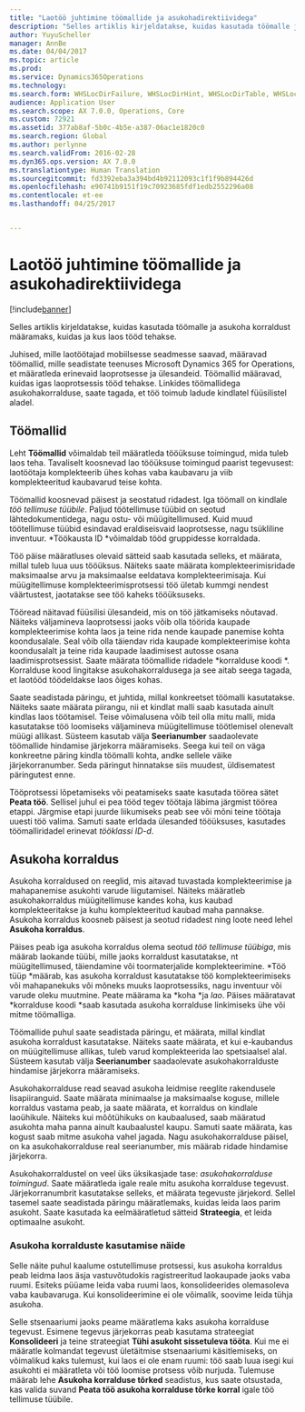 ```yaml
---
title: "Laotöö juhtimine töömallide ja asukohadirektiividega"
description: "Selles artiklis kirjeldatakse, kuidas kasutada töömalle ja asukoha korraldust määramaks, kuidas ja kus laos tööd tehakse."
author: YuyuScheller
manager: AnnBe
ms.date: 04/04/2017
ms.topic: article
ms.prod: 
ms.service: Dynamics365Operations
ms.technology: 
ms.search.form: WHSLocDirFailure, WHSLocDirHint, WHSLocDirTable, WHSLocDirTableUOM, WHSRFMenuItem, WHSWork, WHSWorkClass, WHSWorkPool, WHSWorkTemplateTable
audience: Application User
ms.search.scope: AX 7.0.0, Operations, Core
ms.custom: 72921
ms.assetid: 377ab8af-5b0c-4b5e-a387-06ac1e1820c0
ms.search.region: Global
ms.author: perlynne
ms.search.validFrom: 2016-02-28
ms.dyn365.ops.version: AX 7.0.0
ms.translationtype: Human Translation
ms.sourcegitcommit: fd3392eba3a394bd4b92112093c1f1f9b894426d
ms.openlocfilehash: e90741b9151f19c70923685fdf1edb2552296a08
ms.contentlocale: et-ee
ms.lasthandoff: 04/25/2017


---
```


# <a name="control-warehouse-work-by-using-work-templates-and-location-directives"></a>Laotöö juhtimine töömallide ja asukohadirektiividega

[!include[banner](../includes/banner.md)]


Selles artiklis kirjeldatakse, kuidas kasutada töömalle ja asukoha korraldust määramaks, kuidas ja kus laos tööd tehakse.

Juhised, mille laotöötajad mobiilsesse seadmesse saavad, määravad töömallid, mille seadistate teenuses Microsoft Dynamics 365 for Operations, et määratleda erinevaid laoprotsesse ja ülesandeid. Töömallid määravad, kuidas igas laoprotsessis tööd tehakse. Linkides töömallidega asukohakorralduse, saate tagada, et töö toimub ladude kindlatel füüsilistel aladel.

## <a name="work-templates"></a>Töömallid
Leht **Töömallid** võimaldab teil määratleda tööüksuse toimingud, mida tuleb laos teha. Tavaliselt koosnevad lao tööüksuse toimingud paarist tegevusest: laotöötaja komplekteerib ühes kohas vaba kaubavaru ja viib komplekteeritud kaubavarud teise kohta. 

Töömallid koosnevad päisest ja seostatud ridadest. Iga töömall on kindlale *töö tellimuse tüübile*. Paljud töötellimuse tüübid on seotud lähtedokumentidega, nagu ostu- või müügitellimused. Kuid muud töötellimuse tüübid esindavad eraldiseisvaid laoprotsesse, nagu tsükliline inventuur. *Töökausta ID *võimaldab tööd gruppidesse korraldada. 

Töö päise määratluses olevaid sätteid saab kasutada selleks, et määrata, millal tuleb luua uus tööüksus. Näiteks saate määrata komplekteerimisridade maksimaalse arvu ja maksimaalse eeldatava komplekteerimisaja. Kui müügitellimuse komplekteerimisprotsessi töö ületab kummgi nendest väärtustest, jaotatakse see töö kaheks tööüksuseks. 

Tööread näitavad füüsilisi ülesandeid, mis on töö jätkamiseks nõutavad. Näiteks väljamineva laoprotsessi jaoks võib olla töörida kaupade komplekteerimise kohta laos ja teine rida nende kaupade panemise kohta koondusalale. Seal võib olla täiendav rida kaupade komplekteerimise kohta koondusalalt ja teine rida kaupade laadimisest autosse osana laadimisprotsessist. Saate määrata töömallide ridadele *korralduse koodi *. Korralduse kood lingitakse asukohakorraldusega ja see aitab seega tagada, et laotööd töödeldakse laos õiges kohas. 

Saate seadistada päringu, et juhtida, millal konkreetset töömalli kasutatakse. Näiteks saate määrata piirangu, nii et kindlat malli saab kasutada ainult kindlas laos töötamisel. Teise võimalusena võib teil olla mitu malli, mida kasutatakse töö loomiseks väljamineva müügitellimuse töötlemisel olenevalt müügi allikast. Süsteem kasutab välja **Seerianumber** saadaolevate töömallide hindamise järjekorra määramiseks. Seega kui teil on väga konkreetne päring kindla töömalli kohta, andke sellele väike järjekorranumber. Seda päringut hinnatakse siis muudest, üldisematest päringutest enne. 

Tööprotsessi lõpetamiseks või peatamiseks saate kasutada töörea sätet **Peata töö**. Sellisel juhul ei pea tööd tegev töötaja läbima järgmist töörea etappi. Järgmise etapi juurde liikumiseks peab see või mõni teine töötaja uuesti töö valima. Samuti saate erldada ülesanded tööüksuses, kasutades töömalliridadel erinevat *tööklassi ID-d*.

## <a name="location-directives"></a>Asukoha korraldus
Asukoha korraldused on reeglid, mis aitavad tuvastada komplekteerimise ja mahapanemise asukohti varude liigutamisel. Näiteks määratleb asukohakorraldus müügitellimuse kandes koha, kus kaubad komplekteeritakse ja kuhu komplekteeritud kaubad maha pannakse. Asukoha korraldus koosneb päisest ja seotud ridadest ning loote need lehel **Asukoha korraldus**. 

Päises peab iga asukoha korraldus olema seotud *töö tellimuse tüübiga*, mis määrab laokande tüübi, mille jaoks korraldust kasutatakse, nt müügitellimused, täiendamine või toormaterjalide komplekteerimine. *Töö tüüp *määrab, kas asukoha korraldust kasutatakse töö komplekteerimiseks või mahapanekuks või mõneks muuks laoprotsessiks, nagu inventuur või varude oleku muutmine. Peate määrama ka *koha *ja *lao*. Päises määratavat *korralduse koodi *saab kasutada asukoha korralduse linkimiseks ühe või mitme töömalliga. 

Töömallide puhul saate seadistada päringu, et määrata, millal kindlat asukoha korraldust kasutatakse. Näiteks saate määrata, et kui e-kaubandus on müügitellimuse allikas, tuleb varud komplekteerida lao spetsiaalsel alal. Süsteem kasutab välja **Seerianumber** saadaolevate asukohakorralduste hindamise järjekorra määramiseks. 

Asukohakorralduse read seavad asukoha leidmise reeglite rakendusele lisapiiranguid. Saate määrata minimaalse ja maksimaalse koguse, millele korraldus vastama peab, ja saate määrata, et korraldus on kindlale laoühikule. Näiteks kui mõõtühikuks on kaubaalused, saab määratud asukohta maha panna ainult kaubaalustel kaupu. Samuti saate määrata, kas kogust saab mitme asukoha vahel jagada. Nagu asukohakorralduse päisel, on ka asukohakorralduse real seerianumber, mis määrab ridade hindamise järjekorra. 

Asukohakorraldustel on veel üks üksikasjade tase: *asukohakorralduse toimingud*. Saate määratleda igale reale mitu asukoha korralduse tegevust. Järjekorranumbrit kasutatakse selleks, et määrata tegevuste järjekord. Sellel tasemel saate seadistada päringu määratlemaks, kuidas leida laos parim asukoht. Saate kasutada ka eelmääratletud sätteid **Strateegia**, et leida optimaalne asukoht.

### <a name="example-of-the-use-of-location-directives"></a>Asukoha korralduste kasutamise näide

Selle näite puhul kaalume ostutellimuse protsessi, kus asukoha korraldus peab leidma laos äsja vastuvõtudokis ragistreeritud laokaupade jaoks vaba ruumi. Esiteks püüame leida vaba ruumi laos, konsolideerides olemasoleva vaba kaubavaruga. Kui konsolideerimine ei ole võimalik, soovime leida tühja asukoha. 

Selle stsenaariumi jaoks peame määratlema kaks asukoha korralduse tegevust. Esimene tegevus järjekorras peab kasutama strateegiat **Konsolideeri** ja teine strateegiat **Tühi asukoht sissetuleva tööta**. Kui me ei määratle kolmandat tegevust ületäitmise stsenaariumi käsitlemiseks, on võimalikud kaks tulemust, kui laos ei ole enam ruumi: töö saab luua isegi kui asukohti ei määratleta või töö loomise protsess võib nurjuda. Tulemuse määrab lehe **Asukoha korralduse tõrked** seadistus, kus saate otsustada, kas valida suvand **Peata töö asukoha korralduse tõrke korral** igale töö tellimuse tüübile.




